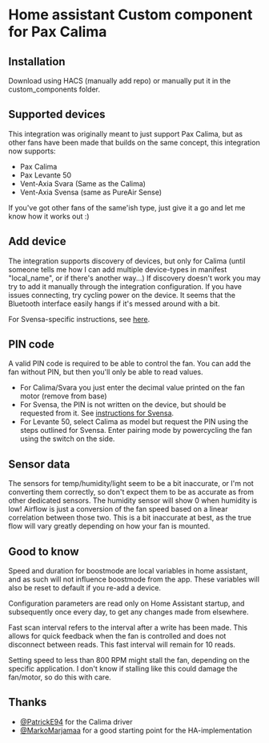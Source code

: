 # Home assistant Custom component for Pax Calima

## Installation

Download using HACS (manually add repo) or manually put it in the custom_components folder.

## Supported devices

This integration was originally meant to just support Pax Calima, but as other fans have been made that builds on the same concept, this 
integration now supports:
* Pax Calima
* Pax Levante 50
* Vent-Axia Svara (Same as the Calima)
* Vent-Axia Svensa (same as PureAir Sense)

If you've got other fans of the same'ish type, just give it a go and let me know how it works out :)

## Add device

The integration supports discovery of devices, but only for Calima (until someone tells me how I can add multiple device-types in manifest "local_name", or if there's another way...)
If discovery doesn't work you may try to add it manually through the integration configuration.
If you have issues connecting, try cycling power on the device. It seems that the Bluetooth interface easily hangs if it's messed around with a bit.

For Svensa-specific instructions, see [here](svensa.md).

## PIN code

A valid PIN code is required to be able to control the fan. You can add the fan without PIN, but then you'll only be able to read values.
* For Calima/Svara you just enter the decimal value printed on the fan motor (remove from base)
* For Svensa, the PIN is not written on the device, but should be requested from it. See [instructions for Svensa](svensa.md).
* For Levante 50, select Calima as model but request the PIN using the steps outlined for Svensa. Enter pairing mode by powercycling the fan using the switch on the side.

## Sensor data

The sensors for temp/humidity/light seem to be a bit inaccurate, or I'm not converting them correctly, so don't expect them to be as accurate as from other dedicated sensors.
The humidity sensor will show 0 when humidity is low!
Airflow is just a conversion of the fan speed based on a linear correlation between those two. This is a bit inaccurate at best, as the true flow will vary greatly depending on how your fan is mounted.

## Good to know

Speed and duration for boostmode are local variables in home assistant, and as such will not influence boostmode from the app. These variables will also be reset to default if you re-add a device.

Configuration parameters are read only on Home Assistant startup, and subsequently once every day, to get any changes made from elsewhere.

Fast scan interval refers to the interval after a write has been made. This allows for quick feedback when the fan is controlled and does not disconnect between reads. This fast interval will remain for 10 reads.

Setting speed to less than 800 RPM might stall the fan, depending on the specific application. I don't know if stalling like this could damage the fan/motor, so do this with care.

## Thanks

- [@PatrickE94](https://github.com/PatrickE94/pycalima) for the Calima driver
- [@MarkoMarjamaa](https://github.com/MarkoMarjamaa/homeassistant-paxcalima) for a good starting point for the HA-implementation
